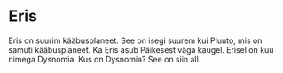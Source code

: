 # Eris

Eris on suurim kääbusplaneet. See on isegi suurem kui Pluuto, mis on samuti
kääbusplaneet. Ka Eris asub Päikesest väga kaugel. Erisel on kuu nimega
Dysnomia. Kus on Dysnomia? See on siin all.
